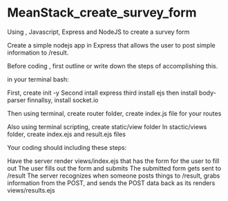 # MeanStack_create_survey_form
Using , Javascript, Express and NodeJS to create a survey form 

Create a simple nodejs app in Express that allows the user to post simple information to /result.

Before coding , first outline or write down the steps of accomplishing this.

in your terminal bash:

First, create init -y
Second intall express
third install ejs
then install body-parser
finnallsy, install socket.io

Then using terminal, create router folder, create index.js file for your routes

Also using terminal scripting, create static/view folder
In stactic/views folder, create index.ejs and result.ejs files


Your coding should including these steps:

Have the server render views/index.ejs that has the form for the user to fill out 
The user fills out the form and submits 
The submitted form gets sent to /result The server recognizes when someone posts things to /result, grabs information from the POST, 
and sends the POST data back as its renders views/results.ejs
